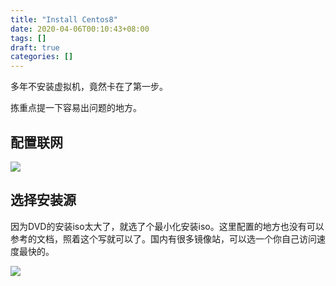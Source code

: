 ```yaml
---
title: "Install Centos8"
date: 2020-04-06T00:10:43+08:00
tags: []
draft: true
categories: []
---
```


多年不安装虚拟机，竟然卡在了第一步。

<!--more-->

拣重点提一下容易出问题的地方。

## 配置联网

![](/images/2020-04-06-00-13-21.png)

## 选择安装源

因为DVD的安装iso太大了，就选了个最小化安装iso。这里配置的地方也没有可以参考的文档，照着这个写就可以了。国内有很多镜像站，可以选一个你自己访问速度最快的。

![](/images/2020-04-06-00-11-33.png)



